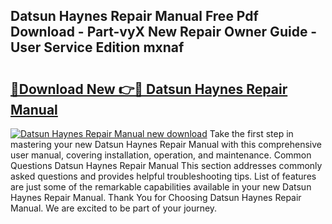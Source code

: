 ## Datsun Haynes Repair Manual Free Pdf Download - Part-vyX New Repair Owner Guide - User Service Edition mxnaf

# <h2><a href="http://bc58504.oget.top/?id=Datsun+Haynes+Repair+Manual">🔗Download New 👉🔴 Datsun Haynes Repair Manual</a></h2>

[![Datsun Haynes Repair Manual new download](https://i.imgur.com/5g1atiW.png)](http://bc58504.oget.top/?id=Datsun+Haynes+Repair+Manual)
Take the first step in mastering your new Datsun Haynes Repair Manual with this comprehensive user manual, covering installation, operation, and maintenance. Common Questions Datsun Haynes Repair Manual This section addresses commonly asked questions and provides helpful troubleshooting tips. List of features are just some of the remarkable capabilities available in your new Datsun Haynes Repair Manual. Thank You for Choosing Datsun Haynes Repair Manual. We are excited to be part of your journey.
